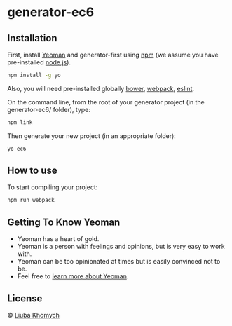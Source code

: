 # generator-ec6 
> 

## Installation

First, install [Yeoman](http://yeoman.io) and generator-first using [npm](https://www.npmjs.com/) (we assume you have pre-installed [node.js](https://nodejs.org/)).

```bash
npm install -g yo
```
Also, you will need pre-installed globally [bower](https://bower.io/), [webpack](https://webpack.js.org/guides/installation/), [eslint](https://eslint.org/).

On the command line, from the root of your generator project (in the generator-ec6/ folder), type:
```bash
npm link
```

Then generate your new project (in an appropriate folder):
```bash
yo ec6
```

## How to use

To start compiling your project:

```bash
npm run webpack
```

## Getting To Know Yeoman

 * Yeoman has a heart of gold.
 * Yeoman is a person with feelings and opinions, but is very easy to work with.
 * Yeoman can be too opinionated at times but is easily convinced not to be.
 * Feel free to [learn more about Yeoman](http://yeoman.io/).

## License

 © [Liuba Khomych](https://www.facebook.com/abbothca)

